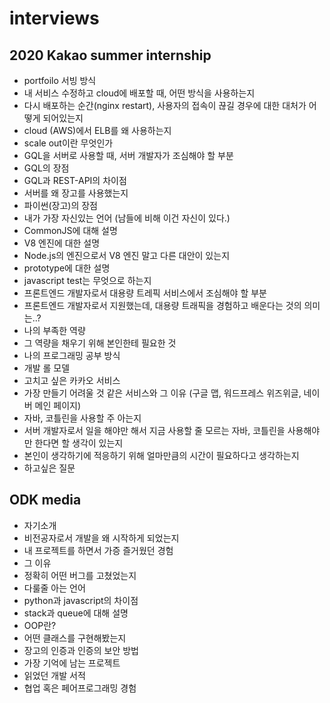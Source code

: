 # interviews

## 2020 Kakao summer internship
- portfoilo 서빙 방식
- 내 서비스 수정하고 cloud에 배포할 때, 어떤 방식을 사용하는지
- 다시 배포하는 순간(nginx restart), 사용자의 접속이 끊길 경우에 대한 대처가 어떻게 되어있는지
- cloud (AWS)에서 ELB를 왜 사용하는지
- scale out이란 무엇인가
- GQL을 서버로 사용할 때, 서버 개발자가 조심해야 할 부분
- GQL의 장점
- GQL과 REST-API의 차이점
- 서버를 왜 장고를 사용했는지
- 파이썬(장고)의 장점
- 내가 가장 자신있는 언어 (남들에 비해 이건 자신이 있다.)
- CommonJS에 대해 설명
- V8 엔진에 대한 설명
- Node.js의 엔진으로서 V8 엔진 말고 다른 대안이 있는지
- prototype에 대한 설명
- javascript test는 무엇으로 하는지
- 프론트엔드 개발자로서 대용량 트레픽 서비스에서 조심해야 할 부분
- 프론트엔드 개발자로서 지원했는데, 대용량 트래픽을 경험하고 배운다는 것의 의미는..?
- 나의 부족한 역량
- 그 역량을 채우기 위해 본인한테 필요한 것
- 나의 프로그래밍 공부 방식
- 개발 롤 모델
- 고치고 싶은 카카오 서비스
- 가장 만들기 어려울 것 같은 서비스와 그 이유 (구글 맵, 워드프레스 위즈위글, 네이버 메인 페이지)
- 자바, 코틀린을 사용할 주 아는지
- 서버 개발자로서 일을 해야만 해서 지금 사용할 줄 모르는 자바, 코틀린을 사용해야만 한다면 할 생각이 있는지
- 본인이 생각하기에 적응하기 위해 얼마만큼의 시간이 필요하다고 생각하는지
- 하고싶은 질문


## ODK media
- 자기소개
- 비전공자로서 개발을 왜 시작하게 되었는지
- 내 프로젝트를 하면서 가증 즐거웠던 경험
- 그 이유
- 정확히 어떤 버그를 고쳤었는지
- 다룰줄 아는 언어
- python과 javascript의 차이점
- stack과 queue에 대해 설명
- OOP란?
- 어떤 클래스를 구현해봤는지
- 장고의 인증과 인증의 보안 방법
- 가장 기억에 남는 프로젝트
- 읽었던 개발 서적
- 협업 혹은 페어프로그래밍 경험
